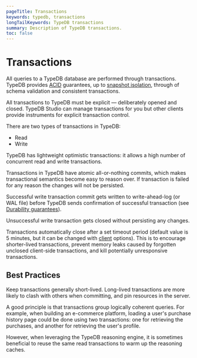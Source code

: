 ```yaml
---
pageTitle: Transactions
keywords: typedb, transactions
longTailKeywords: TypeDB transactions
summary: Description of TypeDB transactions.
toc: false
---
```


# Transactions

All queries to a TypeDB database are performed through transactions.
TypeDB provides [ACID](03-acid.md) guarantees, up to [snapshot isolation](03-acid.md#isolation), through of schema 
validation and consistent transactions.

All transactions to TypeDB must be explicit — deliberately opened and closed. TypeDB Studio can manage transactions 
for you but other clients provide instruments for explicit transaction control.

There are two types of transactions in TypeDB:

- Read
- Write

TypeDB has lightweight optimistic transactions: it allows a high number of concurrent read and write transactions. 

Transactions in TypeDB have atomic all-or-nothing commits, which makes transactional semantics become easy to reason 
over. If transaction is failed for any reason the changes will not be persisted.

Successful write transaction commit gets written to write-ahead-log (or WAL file) before TypeDB sends 
confirmation of successful transaction (see [Durability guarantees](03-acid.md#durability)).

Unsuccessful write transaction gets closed without persisting any changes.

Transactions automatically close after a set timeout period (default value is 5 minutes, but it can be changed with 
[client](04-clients.md) options). This is to encourage shorter-lived transactions, prevent memory leaks caused by 
forgotten unclosed client-side transactions, and kill potentially unresponsive transactions.

## Best Practices

Keep transactions generally short-lived. Long-lived transactions are more likely to clash with others when committing, 
and pin resources in the server.

A good principle is that transactions group logically coherent queries. For example, when building an e-commerce 
platform, loading a user's purchase history page could be done using two transactions: one for retrieving the purchases, 
and another for retrieving the user's profile.

However, when leveraging the TypeDB reasoning engine, it is sometimes beneficial to reuse the same read transactions to 
warm up the reasoning caches.
